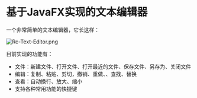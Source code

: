 # 基于JavaFX实现的文本编辑器

一个非常简单的文本编辑器，它长这样：

![Rc-Text-Editor.png](https://s2.loli.net/2022/06/16/zcOFMQT8on2hpfZ.png)

目前实现的功能有：

- 文件：新建文件、打开文件、打开最近的文件、保存文件、另存为、关闭文件
- 编辑：复制、粘贴、剪切，撤销、重做、、查找、替换
- 查看：自动换行、放大、缩小
- 支持各种常用功能的快捷键